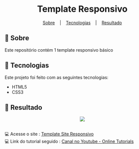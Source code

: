 <h1 align="center">Template Responsivo</h1>

<p align="center">
  <a href="#open_book-sobre">Sobre</a>
  &nbsp;&nbsp;&nbsp;|&nbsp;&nbsp;&nbsp;
  <a href="#hammer-tecnologias">Tecnologias</a>
  &nbsp;&nbsp;&nbsp;|&nbsp;&nbsp;&nbsp;
  <a href="#rocket-resultado">Resultado</a>
</p>

## :open_book: Sobre
Este repositório contém 1 template responsivo básico


## :hammer: Tecnologias
Este projeto foi feito com as seguintes tecnologias:
- HTML5
- CSS3

## :rocket: Resultado

<div align="center">
  <img src="SourceReadme/result-1.png">
</div>

</br>

:computer: Acesse o site : [Template Site Responsivo](https://alexandrescorreia.github.io/Template_Site_Responsivo/) <br>
:computer: Link do tutorial seguido : [Canal no Youtube - Online Tutorials](https://www.youtube.com/watch?v=X8NFkUQNeek&t=1511s)
